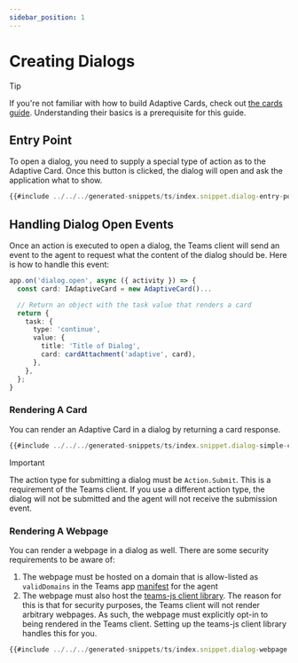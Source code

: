 ```yaml
---
sidebar_position: 1
---
```


# Creating Dialogs

> [!TIP]
> If you're not familiar with how to build Adaptive Cards, check out [the cards guide](../adaptive-cards). Understanding their basics is a prerequisite for this guide.

## Entry Point

To open a dialog, you need to supply a special type of action as to the Adaptive Card. Once this button is clicked, the dialog will open and ask the application what to show.

<!-- langtabs-start -->
```typescript
{{#include ../../../generated-snippets/ts/index.snippet.dialog-entry-point.ts }}
```
<!-- langtabs-end -->

## Handling Dialog Open Events

Once an action is executed to open a dialog, the Teams client will send an event to the agent to request what the content of the dialog should be. Here is how to handle this event:

<!-- langtabs-start -->
```typescript
app.on('dialog.open', async ({ activity }) => {
  const card: IAdaptiveCard = new AdaptiveCard()...

  // Return an object with the task value that renders a card
  return {
    task: {
      type: 'continue',
      value: {
        title: 'Title of Dialog',
        card: cardAttachment('adaptive', card),
      },
    },
  };
}
```
<!-- langtabs-end -->

### Rendering A Card

You can render an Adaptive Card in a dialog by returning a card response.

<!-- langtabs-start -->
```typescript
{{#include ../../../generated-snippets/ts/index.snippet.dialog-simple-card.ts }}
```
<!-- langtabs-end -->

> [!IMPORTANT]
> The action type for submitting a dialog must be `Action.Submit`. This is a requirement of the Teams client. If you use a different action type, the dialog will not be submitted and the agent will not receive the submission event.

### Rendering A Webpage

You can render a webpage in a dialog as well. There are some security requirements to be aware of:

1. The webpage must be hosted on a domain that is allow-listed as `validDomains` in the Teams app [manifest](/teams/manifest) for the agent
2. The webpage must also host the [teams-js client library](https://www.npmjs.com/package/@microsoft/teams-js). The reason for this is that for security purposes, the Teams client will not render arbitrary webpages. As such, the webpage must explicitly opt-in to being rendered in the Teams client. Setting up the teams-js client library handles this for you.

<!-- langtabs-start -->
```typescript
{{#include ../../../generated-snippets/ts/index.snippet.dialog-webpage.ts }}
```
<!-- langtabs-end -->
